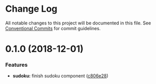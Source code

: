 # Change Log

All notable changes to this project will be documented in this file.
See [Conventional Commits](https://conventionalcommits.org) for commit guidelines.

# 0.1.0 (2018-12-01)


### Features

* **sudoku:** finish sudoku component ([c806e28](https://github.com/mu-ui/mu-ui/commit/c806e28))
